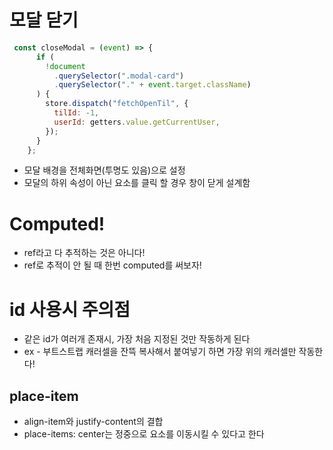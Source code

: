 # 모달 닫기

```javascript
 const closeModal = (event) => {
      if (
        !document
          .querySelector(".modal-card")
          .querySelector("." + event.target.className)
      ) {
        store.dispatch("fetchOpenTil", {
          tilId: -1,
          userId: getters.value.getCurrentUser,
        });
      }
    };
```

- 모달 배경을 전체화면(투명도 있음)으로 설정
- 모달의 하위 속성이 아닌 요소를 클릭 할 경우 창이 닫게 설계함



# Computed!

- ref라고 다 추적하는 것은 아니다!
- ref로 추적이 안 될 때 한번 computed를 써보자!



# id 사용시 주의점

- 같은 id가 여러개 존재시, 가장 처음 지정된 것만 작동하게 된다
- ex - 부트스트랩 캐러셀을 잔뜩 복사해서 붙여넣기 하면 가장 위의 캐러셀만 작동한다!



## place-item

- align-item와 justify-content의 결합
- place-items: center는 정중으로 요소를 이동시킬 수 있다고 한다

